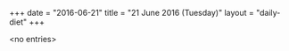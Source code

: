 +++
date = "2016-06-21"
title = "21 June 2016 (Tuesday)"
layout = "daily-diet"
+++


\<no entries\>
